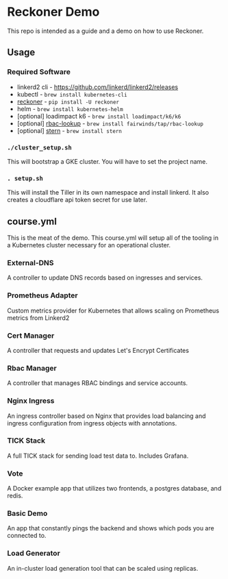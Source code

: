# Reckoner Demo

This repo is intended as a guide and a demo on how to use Reckoner.

## Usage

### Required Software

* linkerd2 cli - https://github.com/linkerd/linkerd2/releases
* kubectl - `brew install kubernetes-cli`
* [reckoner](https://github.com/FairwindsOps/reckoner) - `pip install -U reckoner`
* helm - `brew install kubernetes-helm`
* [optional] loadimpact k6 - `brew install loadimpact/k6/k6`
* [optional] [rbac-lookup](https://github.com/FairwindsOps/rbac-lookup) - `brew install fairwinds/tap/rbac-lookup`
* [optional] [stern](https://github.com/wercker/stern) - `brew install stern`

### `./cluster_setup.sh`

This will bootstrap a GKE cluster.  You will have to set the project name.

### `. setup.sh`

This will install the Tiller in its own namespace and install linkerd. It also creates a cloudflare api token secret for use later.

## course.yml

This is the meat of the demo.  This course.yml will setup all of the tooling in a Kubernetes cluster necessary for an operational cluster.

### External-DNS

A controller to update DNS records based on ingresses and services.

### Prometheus Adapter

Custom metrics provider for Kubernetes that allows scaling on Prometheus metrics from Linkerd2

### Cert Manager

A controller that requests and updates Let's Encrypt Certificates

### Rbac Manager

A controller that manages RBAC bindings and service accounts.

### Nginx Ingress

An ingress controller based on Nginx that provides load balancing and ingress configuration from ingress objects with annotations.

### TICK Stack

A full TICK stack for sending load test data to.  Includes Grafana.

### Vote

A Docker example app that utilizes two frontends, a postgres database, and redis.

### Basic Demo

An app that constantly pings the backend and shows which pods you are connected to.

### Load Generator

An in-cluster load generation tool that can be scaled using replicas.
